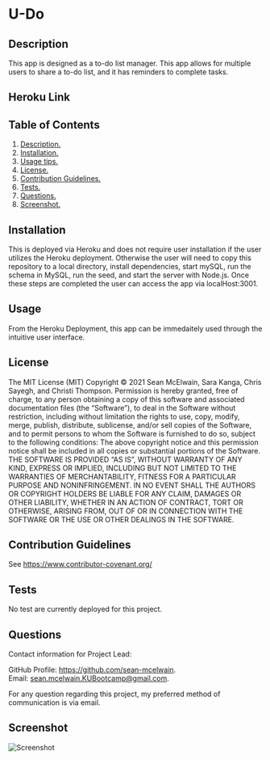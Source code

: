 # U-Do
<a name='description'></a>
 ## Description 
This app is designed as a to-do list manager.  This app allows for multiple users to share a to-do list, and it has reminders to complete tasks.  

## Heroku Link

## Table of Contents  
 1. [ Description. ](#description) 
 2. [ Installation. ](#installation)  
 3. [ Usage tips. ](#usage)  
 4. [ License. ](#license)  
 5. [ Contribution Guidelines. ](#contribution)  
 6. [ Tests. ](#tests)  
 7. [ Questions. ](#questions)  
 8. [ Screenshot. ](#screenshot) 

 <a name='installation'></a>
 ## Installation 
This is deployed via Heroku and does not require user installation if the user utilizes the Heroku deployment.  Otherwise the user will need to copy this repository to a local directory, install dependencies, start mySQL, run the schema in MySQL, run the seed, and start the server with Node.js.  Once these steps are completed the user can access the app via localHost:3001. 
 
<a name='usage'></a>
 ## Usage 
From the Heroku Deployment, this app can be immedaitely used through the intuitive user interface. 
 <a name='license'></a>
 ## License 
The MIT License (MIT) 
 Copyright © 2021 Sean McElwain, Sara Kanga, Chris Sayegh, and Christi Thompson. 
Permission is hereby granted, free of charge, to any person obtaining a copy of this software and associated documentation files (the “Software”), to deal in the Software without restriction, including without limitation the rights to use, copy, modify, merge, publish, distribute, sublicense, and/or sell copies of the Software, and to permit persons to whom the Software is furnished to do so, subject to the following conditions: 
The above copyright notice and this permission notice shall be included in all copies or substantial portions of the Software. 
THE SOFTWARE IS PROVIDED “AS IS”, WITHOUT WARRANTY OF ANY KIND, EXPRESS OR IMPLIED, INCLUDING BUT NOT LIMITED TO THE WARRANTIES OF MERCHANTABILITY, FITNESS FOR A PARTICULAR PURPOSE AND NONINFRINGEMENT. IN NO EVENT SHALL THE AUTHORS OR COPYRIGHT HOLDERS BE LIABLE FOR ANY CLAIM, DAMAGES OR OTHER LIABILITY, WHETHER IN AN ACTION OF CONTRACT, TORT OR OTHERWISE, ARISING FROM, OUT OF OR IN CONNECTION WITH THE SOFTWARE OR THE USE OR OTHER DEALINGS IN THE SOFTWARE.
 <a name='contribution'></a>
 ## Contribution Guidelines 
See https://www.contributor-covenant.org/
 <a name='tests'></a>
 ## Tests 
No test are currently deployed for this project.
 <a name='questions'></a>
 ## Questions 

Contact information for Project Lead:

GitHub Profile: https://github.com/sean-mcelwain.  
Email: sean.mcelwain.KUBootcamp@gmail.com.  
 
For any question regarding this project, my preferred method of communication is via email. 

<a name='screenshot'></a>
 ## Screenshot 
![Screenshot](https://raw.githubusercontent.com/sean-mcelwain/Project-2-U-Do/main/screenshot.jpg)